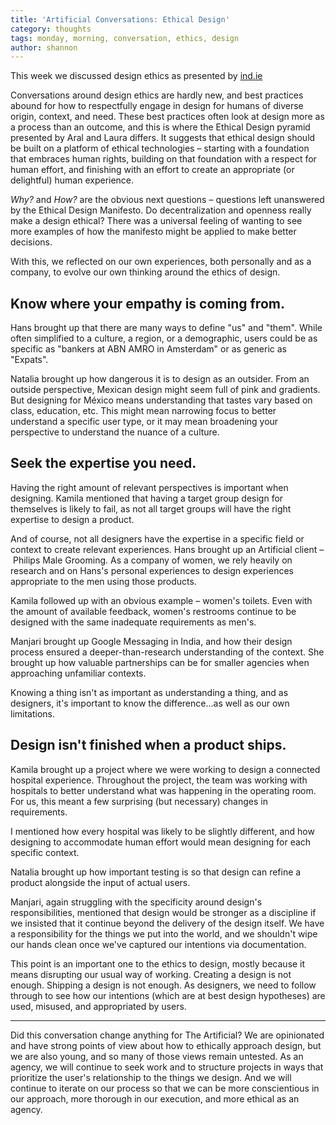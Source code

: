 ```yaml
---
title: 'Artificial Conversations: Ethical Design'
category: thoughts
tags: monday, morning, conversation, ethics, design
author: shannon
---
```


This week we discussed design ethics as presented by [ind.ie](https://2017.ind.ie/ethical-design/)

Conversations around design ethics are hardly new, and best practices abound for how to respectfully engage in design for humans of diverse origin, context, and need. These best practices often look at design more as a process than an outcome, and this is where the Ethical Design pyramid presented by Aral and Laura differs. It suggests that ethical design should be built on a platform of ethical technologies – starting with a foundation that embraces human rights, building on that foundation with a respect for human effort, and finishing with an effort to create an appropriate (or delightful) human experience.

_Why?_ and _How?_ are the obvious next questions – questions left unanswered by the Ethical Design Manifesto. Do decentralization and openness really make a design ethical? There was a universal feeling of wanting to see more examples of how the manifesto might be applied to make better decisions.

With this, we reflected on our own experiences, both personally and as a company, to evolve our own thinking around the ethics of design.

## Know where your empathy is coming from.
Hans brought up that there are many ways to define "us" and "them". While often simplified to a culture, a region, or a demographic, users could be as specific as "bankers at ABN AMRO in Amsterdam" or as generic as "Expats".

Natalia brought up how dangerous it is to design as an outsider. From an outside perspective, Mexican design might seem full of pink and gradients. But designing for México means understanding that tastes vary based on class, education, etc. This might mean narrowing focus to better understand a specific user type, or it may mean broadening your perspective to understand the nuance of a culture.

## Seek the expertise you need.
Having the right amount of relevant perspectives is important when designing. Kamila mentioned that having a target group design for themselves is likely to fail, as not all target groups will have the right expertise to design a product.

And of course, not all designers have the expertise in a specific field or context to create relevant experiences. Hans brought up an Artificial client – Philips Male Grooming. As a company of women, we rely heavily on research and on Hans's personal experiences to design experiences appropriate to the men using those products.

Kamila followed up with an obvious example – women's toilets. Even with the amount of available feedback, women's restrooms continue to be designed with the same inadequate requirements as men's.

Manjari brought up Google Messaging in India, and how their design process ensured a deeper-than-research understanding of the context. She brought up how valuable partnerships can be for smaller agencies when approaching unfamiliar contexts.

Knowing a thing isn't as important as understanding a thing, and as designers, it's important to know the difference…as well as our own limitations.

## Design isn't finished when a product ships.
Kamila brought up a project where we were working to design a connected hospital experience. Throughout the project, the team was working with hospitals to better understand what was happening in the operating room. For us, this meant a few surprising (but necessary) changes in requirements.

I mentioned how every hospital was likely to be slightly different, and how designing to accommodate human effort would mean designing for each specific context.

Natalia brought up how important testing is so that design can refine a product alongside the input of actual users.

Manjari, again struggling with the specificity around design's responsibilities, mentioned that design would be stronger as a discipline if we insisted that it continue beyond the delivery of the design itself. We have a responsibility for the things we put into the world, and we shouldn't wipe our hands clean once we've captured our intentions via documentation.

This point is an important one to the ethics to design, mostly because it means disrupting our usual way of working. Creating a design is not enough. Shipping a design is not enough. As designers, we need to follow through to see how our intentions (which are at best design hypotheses) are used, misused, and appropriated by users.

---

Did this conversation change anything for The Artificial? We are opinionated and have strong points of view about how to ethically approach design, but we are also young, and so many of those views remain untested. As an agency, we will continue to seek work and to structure projects in ways that prioritize the user's relationship to the things we design. And we will continue to iterate on our process so that we can be more conscientious in our approach, more thorough in our execution, and more ethical as an agency.
